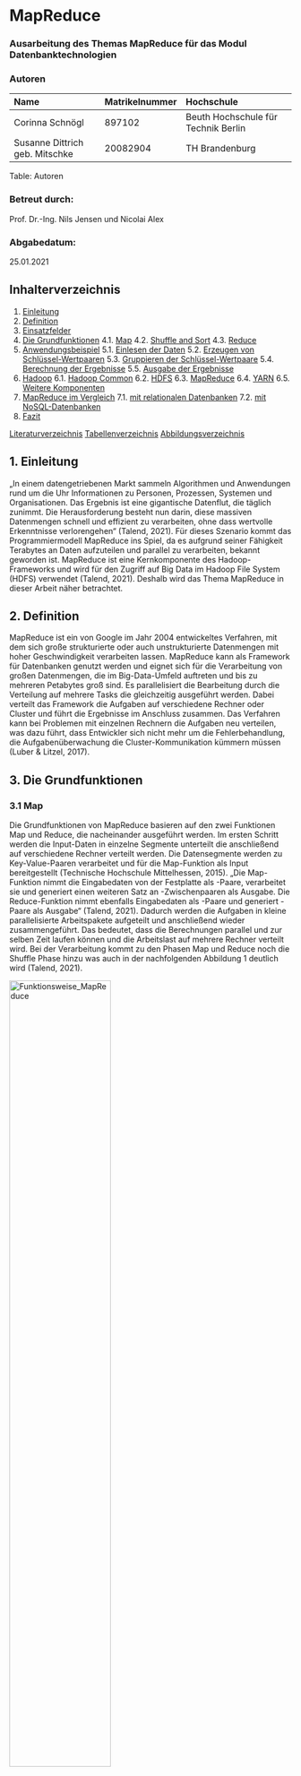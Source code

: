 # MapReduce

### Ausarbeitung des Themas MapReduce für das Modul Datenbanktechnologien

### Autoren

| Name               | Matrikelnummer | Hochschule |
| :----------------- | :------------- | :--------- |
| Corinna Schnögl    | 897102   | Beuth Hochschule für Technik Berlin  |
| Susanne Dittrich geb. Mitschke   | 20082904 | TH Brandenburg   |
Table: Autoren

### Betreut durch:

Prof. Dr.-Ing. Nils Jensen und Nicolai Alex

### Abgabedatum:

25.01.2021

## Inhalterverzeichnis

1. [Einleitung](#einleitung)
2. [Definition](#definition)
3. [Einsatzfelder](#einsatzfelder)
4. [Die Grundfunktionen](#die-grundfunktionen)
4.1. [Map](#map)
4.2. [Shuffle and Sort](#shuffle-and-sort)
4.3. [Reduce](#reduce)
5. [Anwendungsbeispiel](#anwendungsbeispiel)
5.1. [Einlesen der Daten](#einlesen-der-unstrukturierten-daten)
5.2. [Erzeugen von Schlüssel-Wertpaaren](#erzeugen-von-schlüssel-wertpaaren)
5.3. [Gruppieren der Schlüssel-Wertpaare](#gruppieren-der-schlüssel-wertpaare)
5.4. [Berechnung der Ergebnisse](#berechnung-der-ergebnisse)
5.5. [Ausgabe der Ergebnisse](#ausgabe-der-ergebnisse)
6. [Hadoop](#hadoop)
6.1. [Hadoop Common](#hadoop-common)
6.2. [HDFS](#hdfs)
6.3. [MapReduce](#mapreduce)
6.4. [YARN](#yarn)
6.5. [Weitere Komponenten](#weitere-komponenten)
7. [MapReduce im Vergleich](#mapreduce-im-vergleich)
7.1. [mit relationalen Datenbanken](#mit-relationalen-Datenbanken)
7.2. [mit NoSQL-Datenbanken](#mit-nosql-datenbanken)
8. [Fazit](#fazit)

[Literaturverzeichnis](#literaturverzeichnis)
[Tabellenverzeichnis](#tabellenverzeichnis)
[Abbildungsverzeichnis](#abbildungsverzeichnis)


## 1. Einleitung

„In einem datengetriebenen Markt sammeln Algorithmen und Anwendungen rund um die Uhr Informationen zu Personen, Prozessen, Systemen und Organisationen. Das Ergebnis ist eine gigantische Datenflut, die täglich zunimmt. Die Herausforderung besteht nun darin, diese massiven Datenmengen schnell und effizient zu verarbeiten, ohne dass wertvolle Erkenntnisse verlorengehen“ (Talend, 2021).
Für dieses Szenario kommt das Programmiermodell MapReduce ins Spiel, da es aufgrund seiner Fähigkeit Terabytes an Daten aufzuteilen und parallel zu verarbeiten, bekannt geworden ist. MapReduce ist eine Kernkomponente des Hadoop-Frameworks und wird für den Zugriff auf Big Data im Hadoop File System (HDFS) verwendet (Talend, 2021). Deshalb wird das Thema MapReduce in dieser Arbeit näher betrachtet.


## 2. Definition

MapReduce ist ein von Google im Jahr 2004 entwickeltes Verfahren, mit dem sich große strukturierte oder auch unstrukturierte Datenmengen mit hoher Geschwindigkeit verarbeiten lassen. MapReduce kann als Framework für Datenbanken genutzt werden und eignet sich für die Verarbeitung von großen Datenmengen, die im Big-Data-Umfeld auftreten und bis zu mehreren Petabytes groß sind. Es parallelisiert die Bearbeitung durch die Verteilung auf mehrere Tasks die gleichzeitig ausgeführt werden. Dabei verteilt das Framework die Aufgaben auf verschiedene Rechner oder Cluster und führt die Ergebnisse im Anschluss zusammen. Das Verfahren kann bei Problemen mit einzelnen Rechnern die Aufgaben neu verteilen, was dazu führt, dass Entwickler sich nicht mehr um die Fehlerbehandlung, die Aufgabenüberwachung die Cluster-Kommunikation kümmern müssen (Luber & Litzel, 2017).

## 3. Die Grundfunktionen

### 3.1 Map

Die Grundfunktionen von MapReduce basieren auf den zwei Funktionen Map und Reduce, die nacheinander ausgeführt werden. Im ersten Schritt werden die Input-Daten in einzelne Segmente unterteilt die anschließend auf verschiedene Rechner verteilt werden. Die Datensegmente werden zu Key-Value-Paaren verarbeitet und für die Map-Funktion als Input bereitgestellt (Technische Hochschule Mittelhessen, 2015). „Die Map-Funktion nimmt die Eingabedaten von der Festplatte als -Paare, verarbeitet sie und generiert einen weiteren Satz an -Zwischenpaaren als Ausgabe. Die Reduce-Funktion nimmt ebenfalls Eingabedaten als -Paare und generiert -Paare als Ausgabe“ (Talend, 2021). Dadurch werden die Aufgaben in kleine parallelisierte Arbeitspakete aufgeteilt und anschließend wieder zusammengeführt. Das bedeutet, dass die Berechnungen parallel und zur selben Zeit laufen können und die Arbeitslast auf mehrere Rechner verteilt wird. Bei der Verarbeitung kommt zu den Phasen Map und Reduce noch die Shuffle Phase hinzu was auch in der nachfolgenden Abbildung 1 deutlich wird (Talend, 2021).

<p align="left"><img src="images/Abbildung1_Funktionsweise_MapReduce.jpg" title="Funktionsweise_MapReduce" width="60%" height="auto">
<br>Abbildung 1: Funktionsweise MapReduce (Wuttke, 2020)</p>

### 3.2 Shuffle and Sort

In der Shuffling Phase werden die Ergebnisdaten der Mapper vom Reducer eingelesen und anschließend nach ihrem Schlüssel sortiert und gruppiert (Luber &amp; Litzel, 2017).

### 3.3 Reduce

 „Der Reduce-Funktion werden dann nacheinander ein Schlüssel mit dem Satz seiner zugehörigen Werte zur Verarbeitung übergeben. Die Ausgabe wird dann an ein finales Output-File angehängt. Sind alle Map- und Reduce-Funktionen abgeschlossen, benachrichtigt der Master das Benutzerprogramm. Das Ergebnis liegt dann in den Output-Files der einzelnen Reducer vor“ (Technische Hochschule Mittelhessen, 2015). Optional kann zusätzlich die Combiner-Funktion genutzt werden, die die Ergebnismenge der Map-Funktion reduziert, um möglichst wenig Daten über das Netzwerk senden zu müssen. Die typischen Probleme, die relationale Datenbanken mit der Verarbeitung von großen unstrukturierten Datenmengen haben werden mit MapReduce beseitigt (Luber &amp; Litzel, 2017).


## 4. Einsatzfelder

MapReduce wird oft im Big-Data-Umfeld verwendet. Dazu gehören beispielsweise Finanzanalysen, wissenschaftliche Simulationen oder das Data Mining. Auch die Suchmaschinenanbieter Google und Yahoo nutzten das Verfahren für die Indexierung der Webseiten. Außerdem wird MapReduce von vielen E-Mail-Providern für die Erkennung von Spam E-Mails eingesetzt. Weiter Anwender sind Facebook und Amazon. Facebook nutzt das Verfahren für Data Mining, die Optimierung von Ads und die Spam-Erkennung. Amazon nutzt MapReduce unteranderem für das Clustering von Produkten (Luber & Litzel, 2017).

## 5. Anwendungsbeispiel

Ein häufig genanntes Beispiel im Zusammenhang mit MapReduce ist die Anwendung "Wörter Zählen", die auch in dieser Arbeit dabei helfen soll, das Paradigma besser zu verdeutlichen. 
Möchte man beispielsweise als Forenbetreiber herausfinden über welche Themen sich die User besonders häufig unterhalten, so wäre ein möglicher Ansatz das Aufkommen der im Titel verwendeten Wörter zu zählen und auszuwerten.

**Schritt 1: Einlesen der Daten**
Um dies zu erreichen müssen im ersten Schritt die im Cluster gespeicherten Dateien gelesen werden. Dabei soll es sich um JSON-Dateien handeln, deren Aufbau und Struktur bekannt sind, damit eine anschließende Auswertung ermöglicht wird. 

Folgender Inhalt könnte beispielsweise aus einer Datei geladen werden:

```
inhalt_datei1 = {
"forum" : {
    "id": "3423232",
        "user" : {
            "id": "23143"
            "name": "Toni Huber",
            "username": "Der Ahungslose"
        },
        "title": "Hallo Big Data",
        "text": "Hallo, ich wollte einmal fragen...",
        "created": "2021-01-20T09:06:28Z",
        "response" : {
            "user" : {
            "id": "456893"
            "name": "Rita Müller",
            "username": "Alter Hase"
            },
            "text": "Hallo, um dein Problem zu lösen musst du...",
            "created": "2021-01-24T11:08:36Z",
        }
        ...
        }
}
```

**Schritt 2: Erzeugung von Schlüssel-Wertpaaren**
Wurden die Daten erfolgreich geladen, muss anschließend eine vorher definierte Map-Funktion ausgeführt werden. Diese enthält, je nach Implementierung, ein bis zwei Übergabeparameter. In jedem Fall müssen aber der Funktion, die in Schritt 1 gelesenen Daten übergeben werden. Innerhalb der Funktion muss dann auf das Feld "title" zugegriffen und dessen Inhalt ausgewertet werden. Der Inhalt wiederum wird dann Wort für Wort durchlaufen und jedem Wort ein bestimmter Wert (in diesem Fall 1) zugewiesen. Weiterhin ist zu beachten, dass der Text gegebenenfalls noch bereinig werden muss. Das heißt, dass vorhandene Satzzeichen entfernt und Groß- bzw. Kleinschreibung außer Acht gelassen werden müssen.

Die Map-Funktion würde für den Inhalt der oben beschriebenen Datei dementsprechend folgende Ausgabe generieren:  

```
map(inhalt_datei1) -&gt; {
    („Hallo“, 1), 
    („Big“, 1),
    („Data“,1)
}*
```
Und für eine weiteren Datei beispielsweise folgende Ausgabe:

```
map(inhalt_datei2) -&gt; {
    („Big“, 1), 
    („Data“, 1),
    („ist“, 1),
    („überall“, 1)
}
```

Auf diese Weise entstehen Schlüssel-Wertpaare, bei denen die Wörter die Schlüssel und die Einsen die dazugehörigen Werte darstellen. Bei einem großen Fachforum ist es demnach möglich und wahrscheinlich, dass jeder Schlüssel mehrfach vorkommt.

Anstatt den Worten jeweils eine 1 zuzuweisen wäre es alternativ auch möglich einen eindeutige DocumentID zu speichern, die als zweiter Parameter der Map-Funktion übergeben wird. Dazu kann eine eigens dafür erzeugte ID verwendet werden, beispielsweise ein numerischer Wert, ein Hashwert oder auch eine URL.

Die Funktion würde dann folgendermaßen aussehen: 

```
map((inhalt_datei2, "map-reduce-beispiel.de\datei2.json")) -&gt; {
    („Big“, "map-reduce-beispiel.de\datei2.json"), 
    („Data“, "map-reduce-beispiel.de\datei2.json"),
    („ist“, "map-reduce-beispiel.de\datei2.json"),
    („überall“, "map-reduce-beispiel.de\datei2.json")
}
```

Die zweite Variante hat den Vorteil, dass es so später für weitere Analysen möglich ist herauszufinden, aus welchem Dokument die Worte geladen wurden. Gegen dieses Verfahren spricht jedoch, dass auf verteilten Rechnern manchmal sog. Combiner eingesetzt werden, die den Zweck haben die transferierte Datenmenge zwischen den unterschiedlichen Datenknoten zu begrenzen. Wenn beispielsweise der Mapper das Wort "Big" 500-mal erkennt, kann er die 500 Instanzen leicht von ("Big" 1) zu ("Big", 500) zusammenfassen, bevor sie zur Weiterverarbeitung an den Reducer übergeben werden. Dadurch müssen erheblich weniger Daten verschickt werden und der Algorithmus wird noch einmal deutlich beschleunigt. 

Sämtliche Prozesse in Schritt 1 und 2 können parallel ausgeführt werden.  

**Schritt 3: Gruppieren der Schlüssel-Wertpaare**

Im nächsten Schritt werden die URLs entsprechend den jeweiligen Wörtern (Schlüsseln) gruppiert und ggf. sortiert, was zur Folge hat, dass jetzt jeder Schlüssel nur noch einmal existiert und auf mehrere Werte verweist. 

```
{
„Hallo“, [1],
„Big“, [1, 1],
„Data“, [1, 1],
„ist“, [1],
„überall“, [1]
}
```
Die Sortierung nach bestimmten Schlüsseln ist in diesem Schritt optional, hat jedoch den Vorteil, dass bei einer anschließenden Abfrage die Werte beispielsweise alphabetisch oder nach Hashwert geordnet auf einem bestimmten Datenkonten im Cluster liegen und so die Performance weiter gesteigert werden kann.

**Schritt 4: Berechnung der Ergebnisse**
Nach dem erfolgreichen Abarbeiten des Map-Vorgangs kann die Reduce-Funktion aufgerufen werden. Diese wird pro Wort genau einmal aufgerufen und nimmt als Parameter die zuvor gruppierten Schlüssel-/Wertepaare entgegen. Wurden die Daten in der vorherigen Phase nicht sortiert, sondern liegen noch verteilt auf den verschiedenen Datenknoten, müssen diese erst noch von den jeweiligen Mappern abgeholt und zu einem Datensatz zusammengeführt werden. Innerhalb der Reduce-Funktion können die Daten dann letztendlich weiter ausgewertet, in diesem Beispiel also die Anzahl der verwendeten Worte ermittelt werden.

Der Aufruf einer Reduce-Funktion könnte beispielsweise so aussehen:
```
reduce("Big", [1, 1]) -&gt; 
    ("Big", ([1, 1], 2))
```

**Schritt 5: Ausgabe der Ergebnisse**
Abschließend werden die ermittelten Schlüssel-Wertpaare in eine Datei geschrieben. Das kann beispielsweise eine kommaseparierte Liste sein, in der jedes Wort und die zugehörige Anzahl in eine neue Zeile geschrieben werden.

Folgende Abbildung visualisiert noch einmal den oben beschriebenen MapReduce-Algorithmus:
![enter image description here][1]
<p><img src="" title="Funktionsweise MapReduce" width="60%" height="auto">
<br>Abbildung 1: Funktionsweise MapReduce (Wuttke, 2020)</p>


## 6. Hadoop

Apache Hadoop ist ein auf Java basierendes Software Framework welches auf dem Map-Reduce Algorithmus basiert. Mit Hilfe dieser verteilten Big Data Plattform lassen sich große Datenmengen auf verteilten Systemen in hoher Geschwindigkeit verarbeiten. Dabei ist Hadoop eins der ersten Open Source Big Data System, gilt als Vorreiter der Big Date Ära und wurde bereits 2008 als Top Level Open Source Projekt eingestuft. Das Framework ist in der Lage sehr große Datenmengen zu speichern und anschließend mit hoher Geschwindigkeit verarbeiten zu können. Dies ist durch die verteile Architektur und die Parallelisierung möglich. Ein Hadoop Cluster setzt sich aus folgenden Komponenten zusammen: HDFS, YARN, MapReduce und einigen Erweiterungen. Dies wird in der Abbildung 2 verdeutlicht (Wuttke, 2020).

<p><img src="" title="Hadoop Komponenten" width="60%" height="auto">
<br>Abbildung 2: Hadoop Komponenten  (Wuttke, 2020)</p>

<p align="left"><img src="images/Hadoop-Komponenten.jpg" title="Funktionsweise_MapReduce" width="60%" height="auto">
<br>Abbildung 2: Hadoop Komponenten  (Wuttke, 2020)</p>

### 6.1. Hadoop Common

Das allgemeine Modul enthält die Java-Bibliotheken und Dienstprogramme. Es hat auch die Dateien, um Hadoop zu starten.

### 6.2. HDFS

HDFS ist die Abkürzung für Hadoop Distributed File System welches auf große Datenmengen ausgelegt ist und Dateisysteme bis zu mehreren Millionen Dateien erstellen kann. „HDFS ist ein hochverfügbares, verteiltes Dateisystem zur Speicherung von sehr großen Datenmengen, welches in Clustern von Servern organisiert ist. .Dabei werden die Daten auf mehreren Rechnern (Nodes) innerhalb eines Clusters abgespeichert, das passiert in dem die Dateien in Datenblöcken mit fester Länge zerlegt und redundant auf den Knoten verteilt“ (Wuttke, 2020). Im Gegensatz zu klassischen Datenbanken legt Hadoop einzelne Files in dem Dateisystem ab. Das System arbeitet zudem in Clustern auf Servern und verwendet Masternodes, welche auch NameNodes genannt werden, und Datanodes (Wuttke, 2020)

### 6.3. MapReduce

TODO: umschreiben oder rausnehmen
Das MapReduce-Konzept sieht außerdem vor, dass sämtliche Fehlerbehandlungen vom Framework   übernommen werden und dem Anwenderdiesen Aufwand ersparen. Auch regelt das Framework   selbstständig, welche Recheneinheit welche Daten einliest und verarbeitet und wie die Aufteilung derBerechnungen erfolgt

### 6.4. YARN

Da MapReduce bereits in einem vorherigen Kapitel genauer betrachtet wurde, wird im nachfolgenden auf YARN und HDFS näher eingegangen. YARN steht für Yet Another Resource Negotiatior und ist der Ressource Manager von Hadoop. Er ist dafür zuständig die Ressourcen eines Hadoop Clusters zu verteilen. (Wuttke, 2020)

## 6.5. Weitere Komponenten

TODO: noch ausformulieren
Sekundäre Komponenten sind eine Sammlung anderer Apache-Produkte, darunter: Hive (zum Abfragen von Daten), Pig (zum Analysieren großer Datenmengen), HBase (spaltenorientierte Datenbank), Oozie (zum Planen von Hadoop-Jobs), Sqoop (zum Verbinden mit anderen Systeme wie BI, Analytics oder RBDMS) und Flume (zur Aggregation und Vorverarbeitung von Daten).

## 7. Hadoop im Vergleich

**Anmerkung:** Eine genauer Vergleich zwischen Datenbanken, sei es relational oder NoSQL, und MapReduce ist an dieser Stelle nicht möglich, da es sich hier um zwei komplett unterschiedliche Dinge handelt. Während auf der einen Seite von Datenbanken im klassischen Sinn die Rede ist, so ist mit MapReduce lediglich der Algorithmus gemeint wie große Datenbestände über verteilte Systeme hinweg abgefragt werden können. Aus diesem Grund soll Hadoop als komplettes Framework und nicht nur MapReduce, mit anderen Systemen verglichen werden.  

Hadoop wirkt im Vergleich zu herkömmlichen Datenbankmodellen etwas unhandlich, weshalb sich die Frage stellt, warum man nicht einfach auf ein anderes Modell zurückgreift. Die Antwort liegt in der der Struktur und Menge der zu verarbeitenden Daten, sowie der Art der Anwendung, die auf die Daten zugreift. 
In dem folgenden Kapitel soll nun näher darauf eingegangen werden, wann sich der Einsatz von Hadoop lohnt und wo die Stärken und Schwächen des Frameworks liegen. 

### 7.1. mit relationalen Datenbanken

Um die Unterschiede beider Systeme besser verdeutlichen zu können, wurden diese zunächst in folgender Tabelle aufgelistet und sollen anschließend genauer erläutert werden. 

|------ | RDBMS | Hadoop |
|------ |------ | ------ |
| Datenobjekte | Relationale Tabellen | Key/Value-Paare | 
| Struktur | Statisches Schema | Dynamisches Schema |
| Datengröße | Gigabyte | Petabyte |
| Zugriff | Interaktiv und Batch | Batch |
| Abfrage | SQL | HQL oder MapReduce-Task |
| Updates | Mehrmaliger Schreib- und Lesezugriff | Einmaliger Schreib-, mehrmaliger Lesezugriff |
| Integrität | Hoch | Niedrig |
| Skalierung | Nonlinear | Linear |
| Durchsatz | Niedrig | Hoch |
| Latenz | Keine | Vorhanden | 
| Kosten | Hoch | Niedrig |
*Tabelle 1: Vergleich von RDBMS mit MapReduce [WHITE 09, Seite 5]*

**Datenobjekte und Struktur**
Relationale Datenbanken basieren auf dem relationalen Modell und benötigen strukturierte Daten. Die Relationen zwischen den einzelnen Objekten werden hier über Tabellen und Indizes abgebildet. Hadoop MapReduce hingegen greift über Schlüssel-Wertpaare auf die jeweiligen Daten zu, wobei neben strukturierten auch un- oder semistrukturierte Daten verarbeiten werden können. 

**Datengröße**
Bei der Verarbeitung großer Datenmengen stoßen relationale Datenbanken relativ schnell an ihre Grenzen und beantworten kommende Anfragen nur noch extrem langsam oder im schlimmsten Fall gar nicht mehr. Hadoop dagegen wurde extra für den Big-Data-Bereich entwickelt und kann dementsprechend auch mit sehr großen Datenmengen umgehen. 

**Zugriff und Abfrage**
Relationale Datenbanken eignen sich besonders dann, wenn gezielt auf einzelne Datensätze zugegriffen und deren Inhalt bearbeitet werden soll. Ein Anwendungsbeispiel wäre z.B. die Ausgabe von Nutzerdaten in Online-Shops. Hadoop hingegen eignet sich eher zur Auswertung kompletter Datensätze, wie es beispielsweise bei Wetterdaten der Fall ist, um die Höchsttemperaturen der letzten 10 Jahre zu ermitteln.

Daten aus relationalen Datenbanken können bequem und interaktiv mittels SQL abgefragt werden. Um Daten über Hadoop MapReduce zu erhalten müssen die benötigten Funktionen über Batch-Jobs angestoßen werden. Die Map- und Reducefunktionen können in unterschiedlichen Sprachen implementiert werden. Häufig verwendet werden Java, Ruby, Python und C++. Um die Abfrage zu erleichtern kann auch HQL (Hive query language) verwendet werden. HQL wurde speziell für Hadoop entwickelt, um so SQL-Befehle nachzuahmen und die Abfrage der Daten zu erleichtern.

**Updates**
Wie in der untenstehenden Grafik zu sehen ist sind relationale Datenbanken darauf ausgelegt, Daten mehrfach zu lesen, aber auch nachträglich noch zu verändern. MapReduce hingegen ist auf Lesezugriffe spezialisiert. Die Daten werden (meist einmal) über eine externe Anwendung im HDFS geschrieben, damit anschließend über MapReduce lesend darauf zugegriffen werden kann.  

![Dittrich, 2013][2]
*Abbildung 3: Architekturvergleich relationale Datenbanken / MapReduce*

**Integrität**
In relationalen Datenbanken wird grundsätzlich die Normalform angestrebt, um die Integrität der Daten sicherzustellen und Redundanzen zu vermeiden. Hadoop kennt dieses Konzept nicht bzw. unterstützt auch das Speichern nicht normalisierte Einträge. Ein Beispiel dafür wäre das wiederholte Speichern von identischen Serverdaten in Logdateien. 

**Skalierung**
Hadoop verwendet für die Speicherung in der Regel mehrere Datenknoten, auf denen die Daten verteilt abgelegt werden. Um die Daten mittels MapReduce wieder auszulesen werden verschiedene Jobs auf den unterschiedlichen Knoten parallel ausgeführt, was dazu führt, dass die Rechenlast gleichmäßig verteilt wird. Wird die Anzahl der Datenknoten nachträglich erhöht, wird auch der Ausführgeschwindigkeit dementsprechend gesteigert. Bei (verteilten) relationalen Datenbanken beeinflusst die Anzahl der Server die Rechenleistung hingegen nicht.  

**Durchsatz und Latenz**
Sofern es sich um eine moderate Datenmenge und nicht um Big-Data handelt liefern relationale Datenbanken quasi instant ein Ergebnis zurück, wobei das Ausführen der MapReduce-Tasks zu gewissen Latenzen führen kann. Aufgrund der Natur von MapReduce-Jobs und den Zielen, die damit erreicht werden sollen, ist dieser vermeintliche Nachteil aber zu vernachlässigen. 

Der Datendurchsatz, also die Menge an Daten, die in einer gewissen Zeit verarbeitet werden, ist jedoch bei MapReduce höher. 

**Kosten**
Die Kosten, die durch den Betrieb einer relationalen Datenbank anfallen sind meist höher als die, die durch MapReduce entstehen. Das liegt zum einen daran, dass (je nachdem welche Datenbank genau verwendet wird) Lizenzgebühren  anfallen können, wohingegen es sich bei Hadoop MapReduce um eine reine Opensource-Lösung handelt. Des Weiteren müssen die Kosten für die benötigte Hardware berücksichtigt werden. Relationale Datenbanken benötigen häufig teure High-End-Server, während Hadoop auch auf herkömmlicher Standardhardware lauffähig ist. 

[WHITE 09, Seite 4-6]

### 7.2. mit NoSQL Datenbanken

Genau wie Hadoop wurden NoSQL-Datenbanken für den Big-Data-Bereich entwickelt und haben viele Gemeinsamkeiten. Die wichtigsten sind, dass beide Anwendungen mit extrem großen Datensätze, unterschiedlicher Formate, über verteilte Systeme hinweg umgehen können. Sie skalieren horizontal, erhöhen also die Performance durch hinzufügen zusätzlicher Datenknoten im Cluster, sind kostenlos und können auf Standardhardware betrieben werden. Auch der MapReduce-Algorithmus wird teilweise von NoSQL-Datenbanken, wie beispielsweise MongoDB, unterstüzt. 

Trotz der vielen Gemeinsamkeiten gibt es jedoch einen wichtigen Unterschied. Mit NoSQL-Datenbanken können Anfragen interaktiv und in Echtzeit ausgeführt werden, während Hadoop ausschließlich für Batch-Jobs im Hintergrund geeignet ist. Beide Systeme wurden also für komplett unterschiedliche Anwendungsfälle konzipiert und konkurrieren demnach nicht miteinander. 

Im BigData-Umfeld macht es deshalb häufig Sinn, Hadoop und NoSQL-Datenbanke miteinander zu kombinieren. So könnten beispielsweise ständig anfallende Sensordaten mit MongoDB geschrieben und verwaltet und mit Hadoop im Hintergrund ausgewertet werden. Zu beachten ist hierbei noch, dass beide Systeme zwar prinzipiell auf verschiedene Cluster zugreifen können, es aber Sinn macht beide zu kombinieren um so unnötigen Datentransfer zu vermeiden.

## 8. Fazit

Relationale Datenbanken stellen für viele Unternehmen noch das geeignete Mittel der Wahl dar, da diese viele Vorteile mit sich bringen. So können sich damit schnelle, gezielte Abfragen, auf überschaubar großen, integeren Datenmengen realisieren lassen. Dazu arbeiten die Datenbankmanagementsysteme mit einer effizienten und weit entwickelten Abfragesprache - SQL.

Der Einsatz von Systemen wie Hadoop oder MongoDB, die den MapReduce-Algorithmus verwenden, rentiert sich in der Regel erst ab einer extrem hohen Datenmenge im Petabyte-Bereich und aufwärts, da hier relationale Datenbanken an ihre Grenzen stoßen. Der Vorteil von MapReduce liegt darin, dass die Einlesevorgänge parallel auf verschiedenen Datenknoten ausgeführt werden und mit der Anzahl der Knoten skalieren. Umso mehr Rechner im Cluster vorhanden sind, umso schneller finden die Abfragen statt. Durch die Kombination von Hadoop mit geeigneten NoSQL-Datenbanken lassen sich via MapReduce sowohl interaktive Abfragen in Echtzeit, als auch aufwändige Batch-Prozesse im Hintergrund realisieren, um so viele Aufgaben im BigData-Umfeld abzudecken.   

Frameworks und Datenbanken die MapReducue verwenden existieren bei weitem noch nicht so lange wie relationale Datenbanken und sind deshalb in manchen Bereichen auch noch nicht so ausgereift, wie die klassische, tabellenbasierte Variante. Die späte Entwicklung beruht vor allem auf dem Trend der letzten Jahre: Der stetig wachsenden Menge an generierten Daten. Da die Datenmenge aber auch in Zukunft immer weiter steigen wird, werden wohl auch MapReduce und BigData-Lösungen immer mehr an Bedeutung finden. 




## Literaturverzeichnis

Luber, S., &amp; Litzel, N. (14. Juli 2017). Bigdata Insider. Abgerufen am 03. Januar 2021 von https://www.bigdata-insider.de/was-ist-mapreduce-a-624936/

Talend. (2021). Abgerufen am 04. Januar 2021 von https://www.talend.com/de/resources/what-is-mapreduce/

Technische Hochschule Mittelhessen. (05. Oktober 2015). Abgerufen am 04. Januar 2021 von http://wi-wiki.de/doku.php?id=bigdata:mapreduce

Wuttke, L. (2020). Datasolut. Abgerufen am 04. Januar 2021 von https://datasolut.com/apache-hadoop-einfuehrung/#Was-ist-MapReduce

Dittrich, J. (2013). Youtube. Abgerufen am 23. Januar 2021 von https://www.youtube.com/watch?v=iQodaHGvOLY

Geeksforgeeks. (2020). Abgerufen am 23. Januar 2021
https://www.geeksforgeeks.org/difference-between-rdbms-and-hadoop/

https://www.it-zoom.de/it-mittelstand/e/big-data-technologien-hadoop-und-nosql-10805/
https://www.sigs-datacom.de/uploads/tx_dmjournals/thomsen_OS_03_14_9Oba.pdf

## Tabellen 

[White 09] Tom White:Hadoop – The Definite GuideO'Reilly Media, 2009

## Abbildungen

[1]: #file:629c47a1-e84f-7fa6-7d3d-a1546c8c188a
[2]: #file:a08dbdb9-47a9-34d0-a517-48690089c4ca
  





